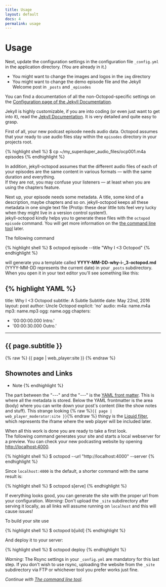 ```yaml
---
title: Usage
layout: default
docs: 4
permalink: usage
---
```


# Usage

Next, update the configuration settings in the configuration file `_config.yml` in the application directory. (You are already in it.)

* You might want to change the images and logos in the `img` directory
* You might want to change the demo episode file and the Jekyll Welcome post in `_posts` and `_episodes`

You can find a documentation of all the non-Octopod-specific settings on the [Configuration page of the Jekyll Documentation](http://jekyllrb.com/docs/configuration/).

Jekyll is highly customizable, if you are into coding (or even just want to get into it), read the [Jekyll Documentation](https://jekyllrb.com/docs/home/). It is very detailed and quite easy to grasp.

First of all, your new podcast episode needs audio data. Octopod assumes that your ready to use audio files stay within the `episodes` directory in your projects root.

{% highlight shell %}
$ cp ~/my_superduper_audio_files/ocp001.m4a episodes
{% endhighlight %}

In addition, jekyll-octopod assumes that the different audio files of each of your episodes are the same content in various formats — with the same duration and everything.  
If they are not, you may confuse your listeners — at least when you are using the chapters feature.

Next up, your episode needs some metadata. A title, some kind of a description, maybe chapters and so on. jekyll-octopod keeps all these metadata in one single text file (Protip: these dear little tots feel very lucky when they might live in a version control system!).  
jekyll-octopod kindly helps you to generate these files with the `octopod episode` command. You will get more information on the [the command line tool](./command_line) later.

The following command

{% highlight shell %}
$ octopod episode --title "Why I <3 Octopod"
{% endhighlight %}

will generate you a template called **YYYY-MM-DD-why-i-_3-octopod.md** (YYYY-MM-DD represents the current date) in your `_posts` subdirectory. When you open it in your text editor you'll see something like this:

{% highlight YAML %}
---
title: Why I <3 Octopod
subtitle: A Subtle Subtitle
date: May 22nd, 2016
layout: post
author: Uncle Octopod
explicit: 'no'
audio:
  m4a: name.m4a
  mp3: name.mp3
  ogg: name.ogg
chapters:
- '00:00:00.000 Intro.'
- '00:00:30.000 Outro.'
---
## {{ page.subtitle }}
{% raw %}
{{ page | web_player:site }}
{% endraw %}
## Shownotes and Links

* Note
{% endhighlight %}

The part between the "---" and the "---" is the [YAML front matter](http://jekyllrb.com/docs/frontmatter/). 
This is where all the metadata is stored. Below the YAML frontmatter is the area (body) where you can write down your post's content (like the show notes and stuff). 
This strange looking {% raw %}`{{ page | web_player_moderator:site }}`{% endraw %} thingy is the [Liquid filter](./liquid-filters), 
which represents the iframe where the web player will be included later.

When all this work is done you are ready to take a first look.  
The following command generates your site and starts a local webserver for a preview. You can check your new podcasting website by opening [http://localhost:4000](http://localhost:4000).

{% highlight shell %}
$ octopod --url "http://localhost:4000" --server
{% endhighlight %}

Since `localhost:4000` is the default, a shorter command with the same result is:

{% highlight shell %}
$ octopod s[erve]
{% endhighlight %}

If everything looks good, you can generate the site with the proper url from your configuration. 
*Warning*: Don't upload the `_site` subdirectory after serving it locally, as all links will assume running on `localhost` and this will cause issues!

To build your site use

{% highlight shell %}
$ octopod b[uild]
{% endhighlight %}

And deploy it to your server:

{% highlight shell %}
$ octopod deploy
{% endhighlight %}

*Warning*: The Rsync settings in your `_config.yml` are mandatory for this last step. 
If you don't wish to use rsync, uploading the website from the `_site` subdirectory via FTP or whichever tool you prefer works just fine.

_Continue with [The command line tool](/command_line)_.
